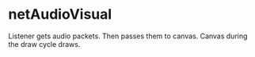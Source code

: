 #  netAudioVisual

Listener gets audio packets. Then passes them to canvas. Canvas during the draw cycle draws.

